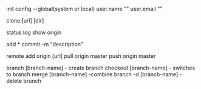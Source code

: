 init
config --global(system or local)
	user.name ""
	user.email ""

clone [url] [dir]

status
log
show origin

add * 
commit -m "description"

remote add origin [url]
pull origin master
push origin master

branch [branch-name] - create branch
checkout [branch-name] - switches to branch
merge [branch-name] -combine
branch -d [branch-name] - delete brunch
